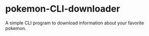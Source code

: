 # pokemon-CLI-downloader

A simple CLI program to download information about your favorite pokemon.
